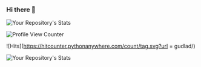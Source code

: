 ### Hi there 👋

<!--
**gudlad/gudlad** is a ✨ _special_ ✨ repository because its `README.md` (this file) appears on your GitHub profile.

Here are some ideas to get you started:

- 🔭 I’m currently working on ...
- 🌱 I’m currently learning ...
- 👯 I’m looking to collaborate on ...
- 🤔 I’m looking for help with ...
- 💬 Ask me about ...
- 📫 How to reach me: ...
- 😄 Pronouns: ...
- ⚡ Fun fact: ...
-->
 
![Your Repository's Stats](https://github-readme-stats.vercel.app/api?username=gudlad&show_icons=true)
  
![Profile View Counter](https://komarev.com/ghpvc/?username=gudlad)
  
![Hits](https://hitcounter.pythonanywhere.com/count/tag.svg?url = gudlad/)
 
![Your Repository's Stats](https://github-readme-stats.vercel.app/api/top-langs/?username=gudlad&theme=blue-green)
  
